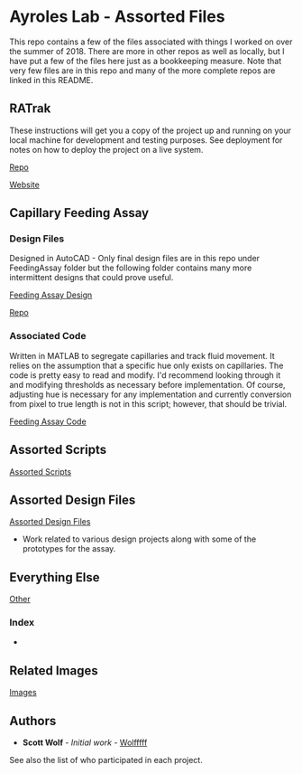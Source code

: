 # Ayroles Lab - Assorted Files

This repo contains a few of the files associated with things I worked on over the summer of 2018. There are more in other repos as well as locally, but I have put a few of the files here just as a bookkeeping measure. Note that very few files are in this repo and many of the more complete repos are linked in this README.

## RATrak

These instructions will get you a copy of the project up and running on your local machine for development and testing purposes. See deployment for notes on how to deploy the project on a live system.


[Repo](https://github.com/Wolfffff/RATrak)


[Website](https://wolfffff.github.io/RATrak/)

## Capillary Feeding Assay

### Design Files
Designed in AutoCAD - Only final design files are in this repo under FeedingAssay folder but the following folder contains many more intermittent designs that could prove useful.


[Feeding Assay Design](https://github.com/Wolfffff/Ayroles-Lab/tree/master/FeedingAssay/DesignFiles)


[Repo](https://github.com/Wolfffff/AC_DM)

### Associated Code
Written in MATLAB to segregate capillaries and track fluid movement. It relies on the assumption that a specific hue only exists on capillaries. The code is pretty easy to read and modify. I'd recommend looking through it and modifying thresholds as necessary before implementation. Of course, adjusting hue is necessary for any implementation and currently conversion from pixel to true length is not in this script; however, that should be trivial.

[Feeding Assay Code](https://github.com/Wolfffff/Ayroles-Lab/tree/master/FeedingAssay/Code)

## Assorted Scripts
[Assorted Scripts](https://github.com/Wolfffff/Ayroles-Lab/tree/master/AssortedScripts)

## Assorted Design Files
[Assorted Design Files](https://github.com/Wolfffff/Ayroles-Lab/tree/master/AssortedDesignFiles)
* Work related to various design projects along with some of the prototypes for the assay.

## Everything Else
[Other](https://github.com/Wolfffff/Ayroles-Lab/tree/master/Other)
### Index
* 


## Related Images
[Images](https://github.com/Wolfffff/Ayroles-Lab/tree/master/Images)



## Authors

* **Scott Wolf** - *Initial work* - [Wolfffff](https://github.com/Wolfffff)

See also the list of who participated in each project.

